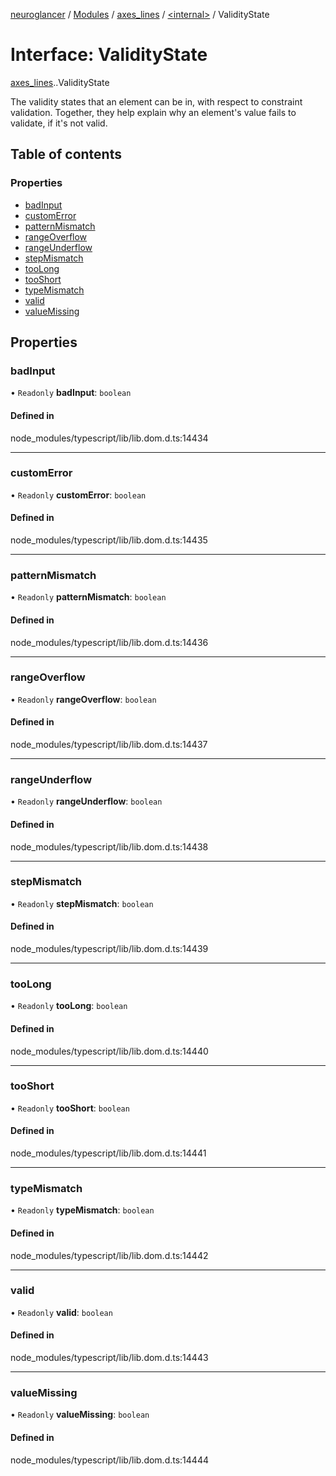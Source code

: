 [neuroglancer](../README.md) / [Modules](../modules.md) / [axes\_lines](../modules/axes_lines.md) / [<internal\>](../modules/axes_lines._internal_.md) / ValidityState

# Interface: ValidityState

[axes_lines](../modules/axes_lines.md).[<internal>](../modules/axes_lines._internal_.md).ValidityState

The validity states that an element can be in, with respect to constraint validation. Together, they help explain why an element's value fails to validate, if it's not valid.

## Table of contents

### Properties

- [badInput](axes_lines._internal_.ValidityState.md#badinput)
- [customError](axes_lines._internal_.ValidityState.md#customerror)
- [patternMismatch](axes_lines._internal_.ValidityState.md#patternmismatch)
- [rangeOverflow](axes_lines._internal_.ValidityState.md#rangeoverflow)
- [rangeUnderflow](axes_lines._internal_.ValidityState.md#rangeunderflow)
- [stepMismatch](axes_lines._internal_.ValidityState.md#stepmismatch)
- [tooLong](axes_lines._internal_.ValidityState.md#toolong)
- [tooShort](axes_lines._internal_.ValidityState.md#tooshort)
- [typeMismatch](axes_lines._internal_.ValidityState.md#typemismatch)
- [valid](axes_lines._internal_.ValidityState.md#valid)
- [valueMissing](axes_lines._internal_.ValidityState.md#valuemissing)

## Properties

### badInput

• `Readonly` **badInput**: `boolean`

#### Defined in

node_modules/typescript/lib/lib.dom.d.ts:14434

___

### customError

• `Readonly` **customError**: `boolean`

#### Defined in

node_modules/typescript/lib/lib.dom.d.ts:14435

___

### patternMismatch

• `Readonly` **patternMismatch**: `boolean`

#### Defined in

node_modules/typescript/lib/lib.dom.d.ts:14436

___

### rangeOverflow

• `Readonly` **rangeOverflow**: `boolean`

#### Defined in

node_modules/typescript/lib/lib.dom.d.ts:14437

___

### rangeUnderflow

• `Readonly` **rangeUnderflow**: `boolean`

#### Defined in

node_modules/typescript/lib/lib.dom.d.ts:14438

___

### stepMismatch

• `Readonly` **stepMismatch**: `boolean`

#### Defined in

node_modules/typescript/lib/lib.dom.d.ts:14439

___

### tooLong

• `Readonly` **tooLong**: `boolean`

#### Defined in

node_modules/typescript/lib/lib.dom.d.ts:14440

___

### tooShort

• `Readonly` **tooShort**: `boolean`

#### Defined in

node_modules/typescript/lib/lib.dom.d.ts:14441

___

### typeMismatch

• `Readonly` **typeMismatch**: `boolean`

#### Defined in

node_modules/typescript/lib/lib.dom.d.ts:14442

___

### valid

• `Readonly` **valid**: `boolean`

#### Defined in

node_modules/typescript/lib/lib.dom.d.ts:14443

___

### valueMissing

• `Readonly` **valueMissing**: `boolean`

#### Defined in

node_modules/typescript/lib/lib.dom.d.ts:14444
